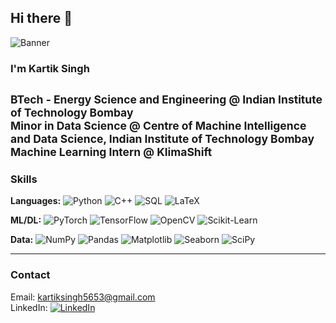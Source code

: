 ## Hi there 👋
![Banner](https://pixeljoint.com/files/icons/full/astebros_camp_loc.gif)
### I'm Kartik Singh

<sub> BTech - Energy Science and Engineering @ Indian Institute of Technology Bombay</sub>  
<sub> Minor in Data Science @ Centre of Machine Intelligence and Data Science, Indian Institute of Technology Bombay</sub>  
<sub> Machine Learning Intern @ KlimaShift</sub>  
---
###  Skills
**Languages:** 
<img src="https://img.shields.io/badge/Python-3776AB?style=flat&logo=python&logoColor=white" alt="Python"/> <img src="https://img.shields.io/badge/C%2B%2B-00599C?style=flat&logo=c%2B%2B&logoColor=white" alt="C++"/> <img src="https://img.shields.io/badge/SQL-336791?style=flat&logo=postgresql&logoColor=white" alt="SQL"/> <img src="https://img.shields.io/badge/LaTeX-008080?style=flat&logo=latex&logoColor=white" alt="LaTeX"/>

**ML/DL:** 
<img src="https://img.shields.io/badge/PyTorch-EE4C2C?style=flat&logo=pytorch&logoColor=white" alt="PyTorch"/> <img src="https://img.shields.io/badge/TensorFlow-FF6F00?style=flat&logo=tensorflow&logoColor=white" alt="TensorFlow"/> <img src="https://img.shields.io/badge/OpenCV-5C3EE8?style=flat&logo=opencv&logoColor=white" alt="OpenCV"/> <img src="https://img.shields.io/badge/Scikit--Learn-F7931E?style=flat&logo=scikit-learn&logoColor=white" alt="Scikit-Learn"/>

**Data:** 
<img src="https://img.shields.io/badge/NumPy-013243?style=flat&logo=numpy&logoColor=white" alt="NumPy"/> <img src="https://img.shields.io/badge/Pandas-150458?style=flat&logo=pandas&logoColor=white" alt="Pandas"/> <img src="https://img.shields.io/badge/Matplotlib-11557C?style=flat&logo=python&logoColor=white" alt="Matplotlib"/> <img src="https://img.shields.io/badge/Seaborn-4C72B0?style=flat&logo=python&logoColor=white" alt="Seaborn"/> <img src="https://img.shields.io/badge/SciPy-8CAAE6?style=flat&logo=scipy&logoColor=white" alt="SciPy"/>

---
###  Contact
 Email: kartiksingh5653@gmail.com  
 LinkedIn: <a href="https://linkedin.com/in/kartik-singh-ab29b72ab"><img src="https://img.shields.io/badge/LinkedIn-0077B5?style=flat&logo=linkedin&logoColor=white" alt="LinkedIn"/></a>
